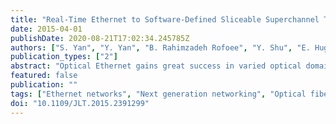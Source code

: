 ```yaml
---
title: "Real-Time Ethernet to Software-Defined Sliceable Superchannel Transponder"
date: 2015-04-01
publishDate: 2020-08-21T17:02:34.245785Z
authors: ["S. Yan", "Y. Yan", "B. Rahimzadeh Rofoee", "Y. Shu", "E. Hugues-Salas", "G. Zervas", "D. Simeonidou"]
publication_types: ["2"]
abstract: "Optical Ethernet gains great success in varied optical domains. Ethernet while providing the elastic allocation of bandwidth per flow is currently restricted to being transported over fixed-rate fixed-grid optical channels. However, as data transmission and switching in optical networks is becoming more flexible, the current Ethernet to optical interface with fixed functions and fixed design face great challenges for applications in an elastic optical network. In addition, the coexisted Ethernet standards in optical networks also need a converter to transform low-capacity Ethernet signals to high-capacity Ethernet signals. In this paper, we propose a real-time Ethernet to software-defined programmable sliceable transponder based on network function programmable Ethernet to elastic optical networks (ETH-EON) interface, multiformat supported transmitter and architecture-on-demand (AoD)-based superchannel signal processor. The transponder parses the Ethernet traffic and then transports it over a number of optical carriers with the appropriate baud-rate, modulation format and associated spectral bandwidth. Software-defined reconfigurability of both electronic (i.e., FPGA) and optics (AoD) allow for a flexible transponder to offer high Ethernet to optical transport efficiency. Ethernet capacities from 40 Gbit/s to 2.88 Tbit/s can be provided by reconfiguring the modulation formats and the used optical carrier number. The modulation format adaptability also provides a tradeoff between transmission capacity and transmission distance, to optimize network performance. The designed software-defined sliceable elastic transponder aggregate multiple Ethernet traffic flows and send spectral-efficient signals through the elastic optical network with simple Ethernet protocols, avoiding using complex and expensive OTN technologies. Finally, we demonstrate the converter in elastic optical networks for several application scenarios."
featured: false
publication: ""
tags: ["Ethernet networks", "Next generation networking", "Optical fiber networks", "Optical fibers", "optical fibre communication", "Optical fibrecommunication", "optical modulation", "Optical transmitters", "Phase shift keying"]
doi: "10.1109/JLT.2015.2391299"
---
```


